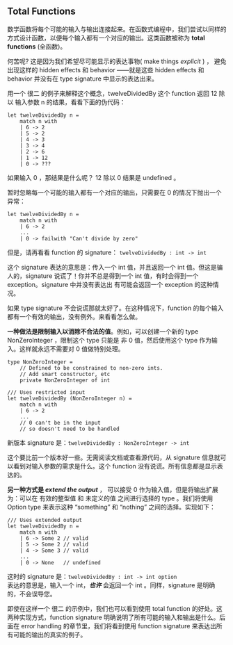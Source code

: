 ## Total Functions

数学函数将每个可能的输入与输出连接起来。在函数式编程中，我们尝试以同样的方式设计函数，以便每个输入都有一个对应的输出。这类函数被称为 **total functions** (全函数)。

何苦呢? 这是因为我们希望尽可能显示的表达事物( make things *explicit* )  ， 避免出现这样的 hidden effects 和 behavior ——就是这些 hidden effects 和 behavior 并没有在 type signature 中显示的表达出来。

用一个 很二 的例子来解释这个概念，twelveDividedBy 这个 function 返回 12 除以 输入参数 n  的结果，看看下面的伪代码：
```
let twelveDividedBy n =
    match n with
    | 6 -> 2
    | 5 -> 2
    | 4 -> 3
    | 3 -> 4
    | 2 -> 6
    | 1 -> 12
    | 0 -> ???
```
如果输入 0 ，那结果是什么呢？ 12 除以 0 结果是 undefined 。

暂时忽略每一个可能的输入都有一个对应的输出，只需要在 0 的情况下抛出一个异常：
```
let twelveDividedBy n =
    match n with
    | 6 -> 2
    ...
    | 0 -> failwith "Can't divide by zero"
```
但是，请再看看 function 的 signature：
```twelveDividedBy : int -> int```

这个 signature 表达的意思是：传入一个 int 值，并且返回一个 int 值。但这是骗人的，signature 说谎了！你并不总是得到一个 int 值，有时会得到一个 exception。signature 中并没有表达出 有可能会返回一个 exception 的这种情况。

如果 type signature 不会说谎那就太好了。在这种情况下，function 的每个输入都有一个有效的输出，没有例外。来看看怎么做。

**一种做法是限制输入以消除不合法的值**。例如，可以创建一个新的 type NonZeroInteger ，限制这个 type 只能是 非 0 值，然后使用这个 type 作为输入。这样就永远不需要对 0 值做特别处理。
```
type NonZeroInteger =
    // Defined to be constrained to non-zero ints.
    // Add smart constructor, etc
    private NonZeroInteger of int

/// Uses restricted input
let twelveDividedBy (NonZeroInteger n) =
    match n with
    | 6 -> 2
    ...
    // 0 can't be in the input
    // so doesn't need to be handled
```
新版本 signature 是：```twelveDividedBy : NonZeroInteger -> int```

这个要比前一个版本好一些。无需阅读文档或查看源代码，从 signature 信息就可以看到对输入参数的需求是什么。这个 function 没有说谎。所有信息都是显示表达的。

**另一种方式是 *extend the output*** ， 可以接受 0 作为输入值，但是将输出扩展为：可以在 有效的整型值 和 未定义的值 之间进行选择的 type 。我们将使用 Option type 来表示这种 “something” 和 “nothing” 之间的选择。实现如下：
```
/// Uses extended output
let twelveDividedBy n =
    match n with
    | 6 -> Some 2 // valid
    | 5 -> Some 2 // valid
    | 4 -> Some 3 // valid
    ...
    | 0 -> None   // undefined
```
这时的 signature 是：```twelveDividedBy : int -> int option```  
表达的意思是，输入一个 int，***也许*** 会返回一个 int 。同样，signature 是明确的，不会误导您。

即使在这样一个 很二 的示例中，我们也可以看到使用 total function 的好处。这两种实现方式，function signature 明确说明了所有可能的输入和输出是什么。后面在 error handling 的章节里，我们将看到使用 function signature 来表达出所有可能的输出的真实的例子。
